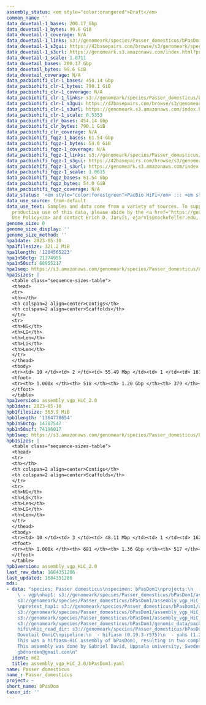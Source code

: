```yaml
---
assembly_status: <em style="color:orangered">Draft</em>
common_name: ''
data_dovetail-1_bases: 200.17 Gbp
data_dovetail-1_bytes: 99.6 GiB
data_dovetail-1_coverage: N/A
data_dovetail-1_links: s3://genomeark/species/Passer_domesticus/bPasDom1/genomic_data/dovetail/<br>
data_dovetail-1_s3gui: https://42basepairs.com/browse/s3/genomeark/species/Passer_domesticus/bPasDom1/genomic_data/dovetail/
data_dovetail-1_s3url: https://genomeark.s3.amazonaws.com/index.html?prefix=species/Passer_domesticus/bPasDom1/genomic_data/dovetail/
data_dovetail-1_scale: 1.8711
data_dovetail_bases: 200.17 Gbp
data_dovetail_bytes: 99.6 GiB
data_dovetail_coverage: N/A
data_pacbiohifi_clr-1_bases: 454.14 Gbp
data_pacbiohifi_clr-1_bytes: 790.1 GiB
data_pacbiohifi_clr-1_coverage: N/A
data_pacbiohifi_clr-1_links: s3://genomeark/species/Passer_domesticus/bPasDom1/genomic_data/pacbio_hifi/<br>
data_pacbiohifi_clr-1_s3gui: https://42basepairs.com/browse/s3/genomeark/species/Passer_domesticus/bPasDom1/genomic_data/pacbio_hifi/
data_pacbiohifi_clr-1_s3url: https://genomeark.s3.amazonaws.com/index.html?prefix=species/Passer_domesticus/bPasDom1/genomic_data/pacbio_hifi/
data_pacbiohifi_clr-1_scale: 0.5353
data_pacbiohifi_clr_bases: 454.14 Gbp
data_pacbiohifi_clr_bytes: 790.1 GiB
data_pacbiohifi_clr_coverage: N/A
data_pacbiohifi_fqgz-1_bases: 61.54 Gbp
data_pacbiohifi_fqgz-1_bytes: 54.0 GiB
data_pacbiohifi_fqgz-1_coverage: N/A
data_pacbiohifi_fqgz-1_links: s3://genomeark/species/Passer_domesticus/bPasDom1/genomic_data/pacbio_hifi/<br>
data_pacbiohifi_fqgz-1_s3gui: https://42basepairs.com/browse/s3/genomeark/species/Passer_domesticus/bPasDom1/genomic_data/pacbio_hifi/
data_pacbiohifi_fqgz-1_s3url: https://genomeark.s3.amazonaws.com/index.html?prefix=species/Passer_domesticus/bPasDom1/genomic_data/pacbio_hifi/
data_pacbiohifi_fqgz-1_scale: 1.0615
data_pacbiohifi_fqgz_bases: 61.54 Gbp
data_pacbiohifi_fqgz_bytes: 54.0 GiB
data_pacbiohifi_fqgz_coverage: N/A
data_status: '<em style="color:forestgreen">PacBio HiFi</em> ::: <em style="color:forestgreen">Dovetail</em>'
data_use_source: from-default
data_use_text: Samples and data come from a variety of sources. To support fair and
  productive use of this data, please abide by the <a href="https://genome10k.soe.ucsc.edu/data-use-policies/">Data
  Use Policy</a> and contact Erich D. Jarvis, ejarvis@rockefeller.edu, with any questions.
genome_size: 0
genome_size_display: ''
genome_size_method: ''
hpa1date: 2023-05-10
hpa1filesize: 321.2 MiB
hpa1length: '1204565223'
hpa1n50ctg: 21374955
hpa1n50scf: 68955217
hpa1seq: https://s3.amazonaws.com/genomeark/species/Passer_domesticus/bPasDom1/assembly_vgp_HiC_2.0/bPasDom1.HiC.hap1.20230510.fasta.gz
hpa1sizes: |
  <table class="sequence-sizes-table">
  <thead>
  <tr>
  <th></th>
  <th colspan=2 align=center>Contigs</th>
  <th colspan=2 align=center>Scaffolds</th>
  </tr>
  <tr>
  <th>NG</th>
  <th>LG</th>
  <th>Len</th>
  <th>LG</th>
  <th>Len</th>
  </tr>
  </thead>
  <tbody>
  <tr><td> 10 </td><td> 2 </td><td> 55.49 Mbp </td><td> 1 </td><td> 161.09 Mbp </td></tr><tr><td> 20 </td><td> 4 </td><td> 50.58 Mbp </td><td> 2 </td><td> 116.02 Mbp </td></tr><tr><td> 30 </td><td> 7 </td><td> 36.42 Mbp </td><td> 3 </td><td> 115.61 Mbp </td></tr><tr><td> 40 </td><td> 11 </td><td> 31.37 Mbp </td><td> 5 </td><td> 82.48 Mbp </td></tr><tr style="background-color:#cccccc;"><td> 50 </td><td> 15 </td><td style="background-color:#88ff88;"> 21.37 Mbp </td><td> 6 </td><td style="background-color:#88ff88;"> 68.96 Mbp </td></tr><tr><td> 60 </td><td> 21 </td><td> 17.36 Mbp </td><td> 8 </td><td> 43.45 Mbp </td></tr><tr><td> 70 </td><td> 29 </td><td> 13.71 Mbp </td><td> 12 </td><td> 23.72 Mbp </td></tr><tr><td> 80 </td><td> 40 </td><td> 7.93 Mbp </td><td> 18 </td><td> 13.98 Mbp </td></tr><tr><td> 90 </td><td> 65 </td><td> 2.78 Mbp </td><td> 30 </td><td> 6.71 Mbp </td></tr><tr><td> 100 </td><td> 518 </td><td> 2.00 Kbp </td><td> 379 </td><td> 2.00 Kbp </td></tr></tbody>
  <tfoot>
  <tr><th> 1.000x </th><th> 518 </th><th> 1.20 Gbp </th><th> 379 </th><th> 1.20 Gbp </th></tr>
  </tfoot>
  </table>
hpa1version: assembly_vgp_HiC_2.0
hpb1date: 2023-05-10
hpb1filesize: 363.9 MiB
hpb1length: '1364778654'
hpb1n50ctg: 14787547
hpb1n50scf: 74196017
hpb1seq: https://s3.amazonaws.com/genomeark/species/Passer_domesticus/bPasDom1/assembly_vgp_HiC_2.0/bPasDom1.HiC.hap2.20230510.fasta.gz
hpb1sizes: |
  <table class="sequence-sizes-table">
  <thead>
  <tr>
  <th></th>
  <th colspan=2 align=center>Contigs</th>
  <th colspan=2 align=center>Scaffolds</th>
  </tr>
  <tr>
  <th>NG</th>
  <th>LG</th>
  <th>Len</th>
  <th>LG</th>
  <th>Len</th>
  </tr>
  </thead>
  <tbody>
  <tr><td> 10 </td><td> 3 </td><td> 48.11 Mbp </td><td> 1 </td><td> 162.12 Mbp </td></tr><tr><td> 20 </td><td> 6 </td><td> 40.56 Mbp </td><td> 2 </td><td> 121.33 Mbp </td></tr><tr><td> 30 </td><td> 11 </td><td> 26.12 Mbp </td><td> 4 </td><td> 82.21 Mbp </td></tr><tr><td> 40 </td><td> 16 </td><td> 21.74 Mbp </td><td> 5 </td><td> 78.34 Mbp </td></tr><tr style="background-color:#cccccc;"><td> 50 </td><td> 24 </td><td style="background-color:#88ff88;"> 14.79 Mbp </td><td> 7 </td><td style="background-color:#88ff88;"> 74.20 Mbp </td></tr><tr><td> 60 </td><td> 34 </td><td> 11.66 Mbp </td><td> 10 </td><td> 35.98 Mbp </td></tr><tr><td> 70 </td><td> 49 </td><td> 7.48 Mbp </td><td> 15 </td><td> 20.43 Mbp </td></tr><tr><td> 80 </td><td> 71 </td><td> 4.96 Mbp </td><td> 26 </td><td> 8.37 Mbp </td></tr><tr><td> 90 </td><td> 114 </td><td> 1.97 Mbp </td><td> 46 </td><td> 4.52 Mbp </td></tr><tr><td> 100 </td><td> 681 </td><td> 1.00 Kbp </td><td> 517 </td><td> 1.00 Kbp </td></tr></tbody>
  <tfoot>
  <tr><th> 1.000x </th><th> 681 </th><th> 1.36 Gbp </th><th> 517 </th><th> 1.36 Gbp </th></tr>
  </tfoot>
  </table>
hpb1version: assembly_vgp_HiC_2.0
last_raw_data: 1684351286
last_updated: 1684351286
mds:
- data: "species: Passer domesticus\nspecimen: bPasDom1\nprojects:\n  - erga       \n
    \ - vgp\nhap1: s3://genomeark/species/Passer_domesticus/bPasDom1/assembly_vgp_HiC_2.0/bPasDom1.HiC.hap1.20230510.fasta.gz\nhap2:
    s3://genomeark/species/Passer_domesticus/bPasDom1/assembly_vgp_HiC_2.0/bPasDom1.HiC.hap2.20230510.fasta.gz\nprimary:
    \npretext_hap1: s3://genomeark/species/Passer_domesticus/bPasDom1/assembly_vgp_HiC_2.0/evaluation/hap1/pretext/bPasDom1_hap1_s2_heatmap.pretext\npretext_hap2:
    s3://genomeark/species/Passer_domesticus/bPasDom1/assembly_vgp_HiC_2.0/evaluation/hap2/pretext/bPasDom1_hap2_s2_heatmap.pretext\npretext_primary:\nkmer_spectra_img:
    s3://genomeark/species/Passer_domesticus/bPasDom1/assembly_vgp_HiC_2.0/evaluation/merqury/bPasDom1_png/\npacbio_read_dir:
    s3://genomeark/species/Passer_domesticus/bPasDom1/genomic_data/pacbio_hifi/\npacbio_read_type:
    hifi\nhic_read_dir: s3://genomeark/species/Passer_domesticus/bPasDom1/genomic_data/dovetail/\nhic_kit:
    Dovetail OmniC\npipeline:\n  - hifiasm (0.19.3-r575)\n  - yahs (1.2a.1)\nnotes:
    This was a hifiasm-HiC assembly of bPasDom1, resulting in two complete haplotypes.
    This assembly was done by Gabriel David, Uppsala university, Sweden. contact:
    gbdnorden@gmail.com\n"
  ident: md2
  title: assembly_vgp_HiC_2.0/bPasDom1.yaml
name: Passer domesticus
name_: Passer_domesticus
project: ~
short_name: bPasDom
taxon_id: ''
---
```


